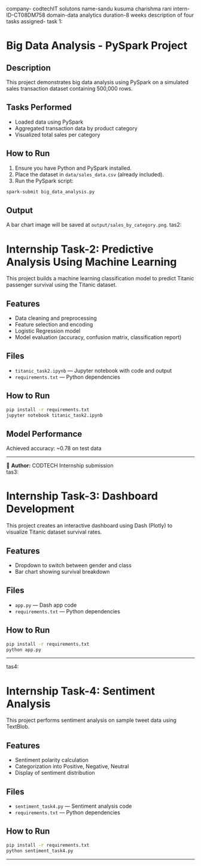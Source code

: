  company- codtechIT solutons
 name-sandu kusuma charishma rani
 intern-ID-CT08DM758
 domain-data analytics
 duration-8 weeks
 description of four tasks assigned-
 task 1:
 
# Big Data Analysis - PySpark Project

## Description
This project demonstrates big data analysis using PySpark on a simulated sales transaction dataset containing 500,000 rows.

## Tasks Performed
- Loaded data using PySpark
- Aggregated transaction data by product category
- Visualized total sales per category

## How to Run

1. Ensure you have Python and PySpark installed.
2. Place the dataset in `data/sales_data.csv` (already included).
3. Run the PySpark script:

```bash
spark-submit big_data_analysis.py
```

## Output
A bar chart image will be saved at `output/sales_by_category.png`.
tas2:

# Internship Task-2: Predictive Analysis Using Machine Learning

This project builds a machine learning classification model to predict Titanic passenger survival using the Titanic dataset.

## Features
- Data cleaning and preprocessing
- Feature selection and encoding
- Logistic Regression model
- Model evaluation (accuracy, confusion matrix, classification report)

## Files
- `titanic_task2.ipynb` — Jupyter notebook with code and output
- `requirements.txt` — Python dependencies

## How to Run
```bash
pip install -r requirements.txt
jupyter notebook titanic_task2.ipynb
```

## Model Performance
Achieved accuracy: ~0.78 on test data

---

🔗 **Author:** CODTECH Internship submission  
tas3:

# Internship Task-3: Dashboard Development

This project creates an interactive dashboard using Dash (Plotly) to visualize Titanic dataset survival rates.

## Features
- Dropdown to switch between gender and class
- Bar chart showing survival breakdown

## Files
- `app.py` — Dash app code
- `requirements.txt` — Python dependencies

## How to Run
```bash
pip install -r requirements.txt
python app.py
```

---
tas4:

# Internship Task-4: Sentiment Analysis

This project performs sentiment analysis on sample tweet data using TextBlob.

## Features
- Sentiment polarity calculation
- Categorization into Positive, Negative, Neutral
- Display of sentiment distribution

## Files
- `sentiment_task4.py` — Sentiment analysis code
- `requirements.txt` — Python dependencies

## How to Run
```bash
pip install -r requirements.txt
python sentiment_task4.py
```

---
